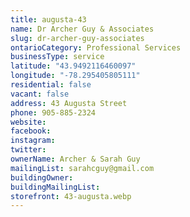 ```yaml
---
title: augusta-43
name: Dr Archer Guy & Associates
slug: dr-archer-guy-associates
ontarioCategory: Professional Services
businessType: service
latitude: "43.9492116460097"
longitude: "-78.295405805111"
residential: false
vacant: false
address: 43 Augusta Street
phone: 905-885-2324
website:
facebook:
instagram:
twitter:
ownerName: Archer & Sarah Guy
mailingList: sarahcguy@gmail.com
buildingOwner:
buildingMailingList:
storefront: 43-augusta.webp
---
```

